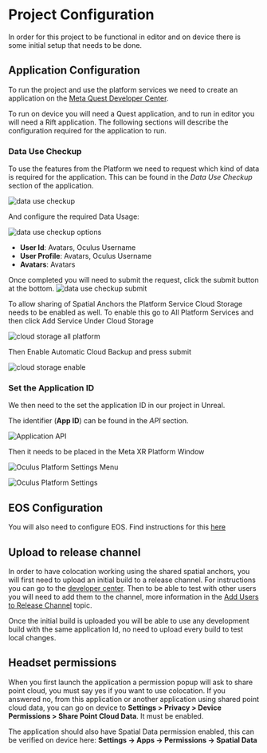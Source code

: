 # Project Configuration
In order for this project to be functional in editor and on device there is some initial setup that needs to be done.

## Application Configuration
To run the project and use the platform services we need to create an application on the [Meta Quest Developer Center](https://developers.meta.com/horizon/).

To run on device you will need a Quest application, and to run in editor you will need a Rift application. The following sections will describe the configuration required for the application to run.

### Data Use Checkup
To use the features from the Platform we need to request which kind of data is required for the application. This can be found in the _Data Use Checkup_ section of the application.

![data use checkup](./Media/dashboard/datausecheckup.png "Data use Checkup")

And configure the required Data Usage:

![data use checkup options](./Media/dashboard/datausecheckup_options.png "Data use Checkup options")

* **User Id**: Avatars, Oculus Username
* **User Profile**: Avatars, Oculus Username
* **Avatars**: Avatars

Once completed you will need to submit the request, click the submit button at the bottom.
![data use checkup submit](./Media/dashboard/datausecheckup_submit.png "Data use Checkup submit")

To allow sharing of Spatial Anchors the Platform Service Cloud Storage needs to be enabled as well. To enable this go to All Platform Services and then click Add Service Under Cloud Storage

![cloud storage all platform](./Media/dashboard/cloudstorage_allplatform.png "Cloud Storage all platform")

Then Enable Automatic Cloud Backup and press submit

![cloud storage enable](./Media/dashboard/cloudstorage_enable.png "Cloud Storage enable")

### Set the Application ID
We then need to the set the application ID in our project in Unreal.

The identifier (__App ID__) can be found in the _API_ section.

![Application API](./Media/dashboard/dashboard_api.png "Application API")

Then it needs to be placed in the Meta XR Platform Window

![Oculus Platform Settings Menu](./Media/editor/oculusplatformsettings_menu.png "Oculus Platform Settings Menu")

![Oculus Platform Settings](./Media/editor/oculusplatformsettings.png "Oculus Platform Settings")

## EOS Configuration

You will also need to configure EOS. Find instructions for this [here](EOSConfiguration.md)

## Upload to release channel
In order to have colocation working using the shared spatial anchors, you will first need to upload an initial build to a release channel.
For instructions you can go to the [developer center](https://developers.meta.com/horizon/resources/publish-release-channels-upload/). Then to be able to test with other users you will need to add them to the channel, more information in the [Add Users to Release Channel](https://developers.meta.com/horizon/resources/publish-release-channels-add-users/) topic.

Once the initial build is uploaded you will be able to use any development build with the same application Id, no need to upload every build to test local changes.

## Headset permissions
When you first launch the application a permission popup will ask to share point cloud, you must say yes if you want to use colocation.
If you answered no, from this application or another application using shared point cloud data, you can go on device to
**Settings > Privacy > Device Permissions > Share Point Cloud Data**. It must be enabled.

The application should also have Spatial Data permission enabled, this can be verified on device here: **Settings -> Apps -> Permissions -> Spatial Data**

